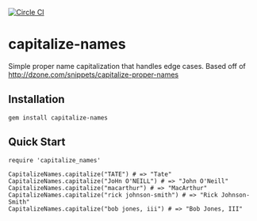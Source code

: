 [![Circle CI](https://circleci.com/gh/infiton/capitalize-names.svg?style=svg)](https://circleci.com/gh/infiton/capitalize-names)
# capitalize-names
Simple proper name capitalization that handles edge cases. Based off of http://dzone.com/snippets/capitalize-proper-names

## Installation
```
gem install capitalize-names
```

## Quick Start

```
require 'capitalize_names'

CapitalizeNames.capitalize("TATE") # => "Tate"
CapitalizeNames.capitalize("JoHn O'NEILL") # => "John O'Neill"
CapitalizeNames.capitalize("macarthur") # => "MacArthur"
CapitalizeNames.capitalize("rick johnson-smith") # => "Rick Johnson-Smith"
CapitalizeNames.capitalize("bob jones, iii") # => "Bob Jones, III"
```